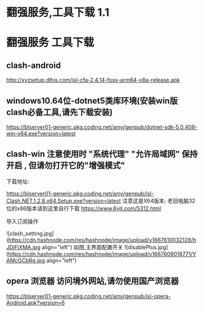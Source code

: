 # 翻强服务,工具下载 1.1

# 翻强服务 工具下载

## clash-android

http://xyzsetup.dlhis.com/isl-cfa-2.4.14-foss-arm64-v8a-release.apk

## windows10.64位-dotnet5类库环境(安装win版clash必备工具,请先下载安装)

https://blserver01-generic.pkg.coding.net/amy/genpub/dotnet-sdk-5.0.408-win-x64.exe?version=latest

## clash-win 注意使用时 "系统代理" "允许局域网" 保持开启 , 但请勿打开它的"增强模式"
下载地址: 

https://blserver01-generic.pkg.coding.net/amy/genpub/isl-Clash.NET.1.2.8.x64.Setup.exe?version=latest
注意这是X64版本;
老旧电脑32位的x86版本请到这里自行下载 https://www.6yit.com/5312.html 

导入订阅操作

![clash_setting.jpg](https://cdn.hashnode.com/res/hashnode/image/upload/v1667610032128/hJDjFjXMA.jpg align="left")
如图,主界面配置开关
![disablePlus.jpg](https://cdn.hashnode.com/res/hashnode/image/upload/v1667609018771/YAMcGCbRg.jpg align="left")

## opera 浏览器 访问境外网站,请勿使用国产浏览器

https://blserver01-generic.pkg.coding.net/amy/genpub/isl-opera-Android.apk?version=6